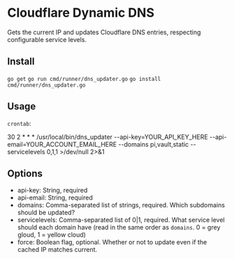 Cloudflare Dynamic DNS
====================

Gets the current IP and updates Cloudflare DNS entries, respecting configurable service levels.


Install
-------

`go get`
`go run cmd/runner/dns_updater.go`
`go install cmd/runner/dns_updater.go`

Usage
-----

`crontab`:

30 2 * * *  /usr/local/bin/dns_updater --api-key=YOUR_API_KEY_HERE --api-email=YOUR_ACCOUNT_EMAIL_HERE --domains pi,vault,static --servicelevels 0,1,1 >/dev/null 2>&1

Options
-------

- api-key: String, required
- api-email: String, required
- domains: Comma-separated list of strings, required. Which subdomains should be updated?
- servicelevels: Comma-separated list of 0|1, required. What service level should each domain have (read in the same order as `domains`.  0 = grey gloud, 1 = yellow cloud)
- force: Boolean flag, optional.  Whether or not to update even if the cached IP matches current.
